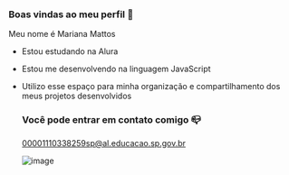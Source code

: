 ### Boas vindas ao meu perfil 👋

Meu nome é Mariana Mattos

- Estou estudando na Alura
- Estou me desenvolvendo na linguagem JavaScript
- Utilizo esse espaço para minha organização e compartilhamento dos meus projetos desenvolvidos

  ### Você pode entrar em contato comigo 📪

  00001110338259sp@al.educacao.sp.gov.br




  ![image](https://github.com/Marianamunhoz3a/Marianamunhoz3a/assets/168041302/5047e2ee-b190-4b2f-ad72-2e67659587f1)
